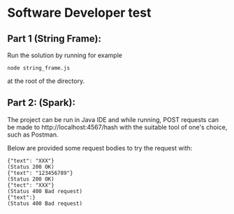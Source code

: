 # Software Developer test

## Part 1 (String Frame):
Run the solution by running for example
```
node string_frame.js
```
at the root of the directory.

## Part 2: (Spark):
The project can be run in Java IDE and while running, POST requests can be made to http://localhost:4567/hash with the suitable tool of one's choice, such as Postman.

Below are provided some request bodies to try the request with: 
```
{"text": "XXX"}
(Status 200 OK)
{"text": "123456789"}
(Status 200 OK)
{"tect": "XXX"}
(Status 400 Bad request)
{"text":}
(Status 400 Bad request)